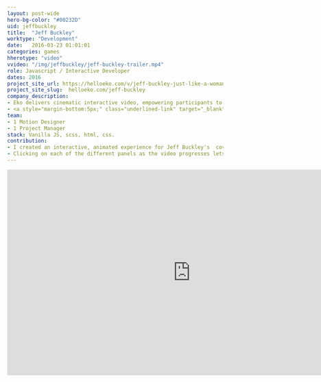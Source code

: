 ```yaml
---
layout: post-wide
hero-bg-color: "#00232D"
uid: jeffbuckley
title:  "Jeff Buckley"
worktype: "Development"
date:   2016-03-23 01:01:01
categories: games
hherotype: "video"
vvideo: "/img/jeffbuckley/jeff-buckley-trailer.mp4"
role: Javascript / Interactive Developer
dates: 2016
project_site_url: https://helloeko.com/v/jeff-buckley-just-like-a-woman
project_site_slug:  helloeko.com/jeff-buckley
company_description:
- Eko delivers cinematic interactive video, empowering participants to make choices that shape stories in real time.
- <a style="margin-bottom:5px;" class="underlined-link" target="_blank" href="http://www.rollingstone.com/music/news/see-jeff-buckleys-interactive-animated-video-for-just-like-a-woman-20160328">Rolling Stone</a>&nbsp;&nbsp;<a style="margin-bottom:5px;" class="underlined-link" target="_blank" href="http://pitchfork.com/news/64427-jeff-buckleys-bob-dylan-cover-just-like-a-woman-gets-interactive-video/">Pitchfork</a>&nbsp;&nbsp;<a style="margin-bottom:5px;" class="underlined-link" target="_blank" href="http://mashable.com/2016/03/28/jeff-buckley-choose-your-own-adventure/#AcUbCVA7zEqf">Mashable</a>
team:
- 1 Motion Designer
- 1 Project Manager
stack: Vanilla JS, scss, html, css.
contribution:
- I created an interactive, animated experience for Jeff Buckley's  cover of Bob Dylan's "Just Like a Woman".  The video allows fans to explore the emotional trajectory of a love story.  All built using Canvas, javascript it works on desktop, iphone and android devices.
- Clicking on each of the different panels as the video progresses lets you guide the narrative in one of many programmed directions; a lonely hilltop scene might turn into a colorful romantic picnic.  Elements of the song's instrumentation will also switch up depending on your direction.
---
```


<div class="showcase">

  <iframe width="854" height="480" frameborder="0" allowfullscreen src="https://helloeko.com/music/InWy6m/embed" style="margin-bottom:30px;"></iframe>

</div>
